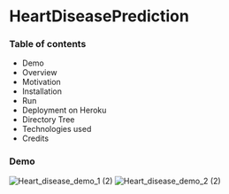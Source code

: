 # HeartDiseasePrediction

### Table of contents
* Demo
* Overview
* Motivation
* Installation
* Run
* Deployment on Heroku
* Directory Tree
* Technologies used
* Credits

### Demo
![Heart_disease_demo_1 (2)](https://user-images.githubusercontent.com/81810275/127878954-c1c9c582-24c8-4054-bcda-873c5de3f467.png)
![Heart_disease_demo_2 (2)](https://user-images.githubusercontent.com/81810275/127879041-996049a6-186c-4ace-9b24-d391c8fc8c2a.png)
